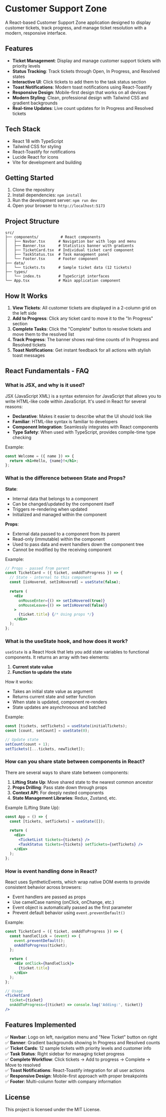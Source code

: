 # Customer Support Zone

A React-based Customer Support Zone application designed to display customer tickets, track progress, and manage ticket resolution with a modern, responsive interface.

## Features

- **Ticket Management**: Display and manage customer support tickets with priority levels
- **Status Tracking**: Track tickets through Open, In Progress, and Resolved states  
- **Interactive UI**: Click tickets to add them to the task status section
- **Toast Notifications**: Modern toast notifications using React-Toastify
- **Responsive Design**: Mobile-first design that works on all devices
- **Modern Styling**: Clean, professional design with Tailwind CSS and gradient backgrounds
- **Real-time Updates**: Live count updates for In Progress and Resolved tickets

## Tech Stack

- React 18 with TypeScript
- Tailwind CSS for styling
- React-Toastify for notifications
- Lucide React for icons
- Vite for development and building

## Getting Started

1. Clone the repository
2. Install dependencies: `npm install`
3. Run the development server: `npm run dev`
4. Open your browser to `http://localhost:5173`

## Project Structure

```
src/
├── components/          # React components
│   ├── Navbar.tsx      # Navigation bar with logo and menu
│   ├── Banner.tsx      # Statistics banner with gradients
│   ├── TicketCard.tsx  # Individual ticket card component
│   ├── TaskStatus.tsx  # Task management panel
│   └── Footer.tsx      # Footer component
├── data/
│   └── tickets.ts      # Sample ticket data (12 tickets)
├── types/
│   └── index.ts        # TypeScript interfaces
└── App.tsx             # Main application component
```

## How It Works

1. **View Tickets**: All customer tickets are displayed in a 2-column grid on the left side
2. **Add to Progress**: Click any ticket card to move it to the "In Progress" section
3. **Complete Tasks**: Click the "Complete" button to resolve tickets and move them to the resolved list
4. **Track Progress**: The banner shows real-time counts of In Progress and Resolved tickets
5. **Toast Notifications**: Get instant feedback for all actions with stylish toast messages

## React Fundamentals - FAQ

### What is JSX, and why is it used?

JSX (JavaScript XML) is a syntax extension for JavaScript that allows you to write HTML-like code within JavaScript. It's used in React for several reasons:

- **Declarative**: Makes it easier to describe what the UI should look like
- **Familiar**: HTML-like syntax is familiar to developers
- **Component Integration**: Seamlessly integrates with React components
- **Type Safety**: When used with TypeScript, provides compile-time type checking

Example:
```jsx
const Welcome = ({ name }) => {
  return <h1>Hello, {name}!</h1>;
};
```

### What is the difference between State and Props?

**State**:
- Internal data that belongs to a component
- Can be changed/updated by the component itself
- Triggers re-rendering when updated
- Initialized and managed within the component

**Props**:
- External data passed to a component from its parent
- Read-only (immutable) within the component
- Used to pass data and event handlers down the component tree
- Cannot be modified by the receiving component

Example:
```jsx
// Props - passed from parent
const TicketCard = ({ ticket, onAddToProgress }) => {
  // State - internal to this component
  const [isHovered, setIsHovered] = useState(false);
  
  return (
    <div 
      onMouseEnter={() => setIsHovered(true)}
      onMouseLeave={() => setIsHovered(false)}
    >
      {ticket.title} {/* Using props */}
    </div>
  );
};
```

### What is the useState hook, and how does it work?

`useState` is a React Hook that lets you add state variables to functional components. It returns an array with two elements:

1. **Current state value**
2. **Function to update the state**

How it works:
- Takes an initial state value as argument
- Returns current state and setter function
- When state is updated, component re-renders
- State updates are asynchronous and batched

Example:
```jsx
const [tickets, setTickets] = useState(initialTickets);
const [count, setCount] = useState(0);

// Update state
setCount(count + 1);
setTickets([...tickets, newTicket]);
```

### How can you share state between components in React?

There are several ways to share state between components:

1. **Lifting State Up**: Move shared state to the nearest common ancestor
2. **Props Drilling**: Pass state down through props
3. **Context API**: For deeply nested components
4. **State Management Libraries**: Redux, Zustand, etc.

Example (Lifting State Up):
```jsx
const App = () => {
  const [tickets, setTickets] = useState([]);
  
  return (
    <div>
      <TicketList tickets={tickets} />
      <TaskStatus tickets={tickets} setTickets={setTickets} />
    </div>
  );
};
```

### How is event handling done in React?

React uses SyntheticEvents, which wrap native DOM events to provide consistent behavior across browsers:

- Event handlers are passed as props
- Use camelCase naming (onClick, onChange, etc.)
- Event object is automatically passed as the first parameter
- Prevent default behavior using `event.preventDefault()`

Example:
```jsx
const TicketCard = ({ ticket, onAddToProgress }) => {
  const handleClick = (event) => {
    event.preventDefault();
    onAddToProgress(ticket);
  };

  return (
    <div onClick={handleClick}>
      {ticket.title}
    </div>
  );
};

// Usage
<TicketCard 
  ticket={ticket} 
  onAddToProgress={(ticket) => console.log('Adding:', ticket)}
/>
```

## Features Implemented

✅ **Navbar**: Logo on left, navigation menu and "New Ticket" button on right  
✅ **Banner**: Gradient backgrounds showing In Progress and Resolved counts  
✅ **Ticket Cards**: 12 sample tickets with priority levels and customer info  
✅ **Task Status**: Right sidebar for managing ticket progress  
✅ **Complete Workflow**: Click tickets → Add to progress → Complete → Move to resolved  
✅ **Toast Notifications**: React-Toastify integration for all user actions  
✅ **Responsive Design**: Mobile-first approach with proper breakpoints  
✅ **Footer**: Multi-column footer with company information  

## License

This project is licensed under the MIT License.